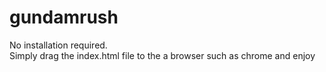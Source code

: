 # gundamrush

No installation required. <br/>
Simply drag the index.html file to the a browser such as chrome and enjoy
